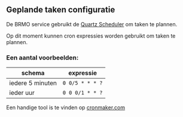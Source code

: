 ## Geplande taken configuratie

De BRMO service gebruikt de [Quartz Scheduler](http://quartz-scheduler.org/) om taken te plannen.

Op dit moment kunnen cron expressies worden gebruikt om taken te plannen.

### Een aantal voorbeelden:

|schema		|expressie |
|---|---|
|iedere 5 minuten	|`0 0/5 * * * ?` |
|ieder uur			|`0 0 0/1 * * ?` |


Een handige tool is te vinden op [cronmaker.com](http://www.cronmaker.com/)
